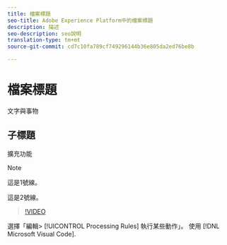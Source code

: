 ```yaml
---
title: 檔案標題
seo-title: Adobe Experience Platform中的檔案標題
description: 描述
seo-description: seo說明
translation-type: tm+mt
source-git-commit: cd7c10fa789cf749296144b36e805da2ed76be8b

---
```



# 檔案標題

文字與事物

## 子標題

擴充功能

> [!NOTE]
> 
> 這是1號線。
>
> 這是2號線。

> [!VIDEO](https://youtu.be/ypS_CKym5NQ)

選擇「編輯> [!UICONTROL Processing Rules] 執行某些動作」。 使用 [!DNL Microsoft Visual Code].
